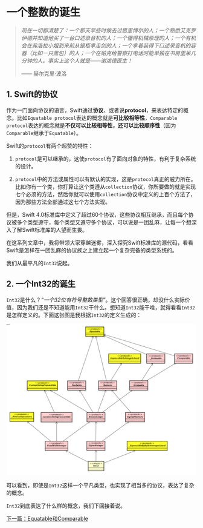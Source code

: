 # 一个整数的诞生

>*现在一切都清楚了：一个那天早些时候去过思里博尔的人；一个熟悉艾克罗伊德并知道他买了一台口述录音机的人；一个懂得机械原理的人；一个有机会在弗洛拉小姐到来前从银柜拿走剑的人；一个拿着装得下口述录音机的容器（比如一只黑包）的人；一个在帕克给警察打电话时能单独在书房里呆几分钟的人。事实上这个人就是——谢泼德医生！*
>
> —— 赫尔克里·波洛 

## 1. Swift的协议

作为一门面向协议的语言，Swift通过**协议**、或者说**protocol**，来表达特定的概念。比如`Equatable protocol`表达的概念就是**可比较相等性**，`Comparable protocol`表达的概念就是**不仅可以比较相等性，还可以比较顺序性**（因为`Comparable`继承于`Equatable`）。

Swift的`protocol`有两个超赞的特性：

1. `protocol`是可以继承的，这使`protocol`有了面向对象的特性，有利于复杂系统的设计。

2. `protocol`中的方法或属性可以有默认的实现，这是`protocol`真正的威力所在。比如你有一个类，你打算让这个类遵从`collection`协议，你所要做的就是实现七个必须的方法，然后你就可以使用`collection`协议中定义的上百个方法了，因为那些方法全部通过这七个方法实现。

但是，Swift 4.0标准库中定义了超过60个协议，这些协议相互继承，而且每个协议被多个类型遵守，每个类型又遵守多个协议，可以说是一团乱麻，让每一个想深入了解Swift标准库的人望而生畏。

在这系列文章中，我将带领大家穿越迷雾，深入探究Swift标准库的源代码，看看Swift是怎样在一团乱麻的协议族之上建立起一个复杂完备的类型系统的。

我们从最平凡的`Int32`说起。

## 2. 一个Int32的诞生

`Int32`是什么？*“一个32位有符号整数类型”*。这个回答很正确，却没什么实际价值，因为我们还是不知道能用`Int32`干什么。想知道`Int32`能干啥，就得看看`Int32`是怎样定义的。下面这张图是我根据`Int32`的定义生成的：

![](/assets/Int32_hierarchy.png)

可以看到，即使是`Int32`这样一个平凡类型，也实现了相当多的协议，表达了复杂的概念。

`Int32`到底表达了什么样的概念，我们下回接着说。

[下一篇：Equatable和Comparable](equatable_and_comparable.md)


